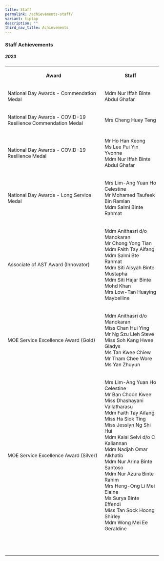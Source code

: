 ```yaml
---
title: Staff
permalink: /achievements-staff/
variant: tiptap
description: ""
third_nav_title: Achievements
---
```

<h3>Staff Achievements</h3>
<h5><strong>2023</strong></h5>
<table style="minWidth: 50px">
<colgroup>
<col>
<col>
</colgroup>
<tbody>
<tr>
<th rowspan="1" colspan="1">
<p>Award</p>
</th>
<th rowspan="1" colspan="1">
<p>Staff</p>
</th>
</tr>
<tr>
<td rowspan="1" colspan="1">
<p>National Day Awards - Commendation Medal</p>
</td>
<td rowspan="1" colspan="1">
<p>Mdm Nur Iffah Binte Abdul Ghafar</p>
</td>
</tr>
<tr>
<td rowspan="1" colspan="1">
<p>National Day Awards - COVID-19 Resilience Commendation Medal</p>
</td>
<td rowspan="1" colspan="1">
<p>Mrs Cheng Huey Teng</p>
</td>
</tr>
<tr>
<td rowspan="1" colspan="1">
<p>National Day Awards - COVID-19 Resilience Medal</p>
</td>
<td rowspan="1" colspan="1">
<p>Mr Ho Han Keong
<br>Ms Lee Pui Yin Yvonne
<br>Mdm Nur Iffah Binte Abdul Ghafar</p>
</td>
</tr>
<tr>
<td rowspan="1" colspan="1">
<p>National Day Awards - Long Service Medal</p>
</td>
<td rowspan="1" colspan="1">
<p>Mrs Lim-Ang Yuan Ho Celestine
<br>Mr Mohamed Taufeek Bin Ramlan
<br>Mdm Salmi Binte Rahmat</p>
</td>
</tr>
<tr>
<td rowspan="1" colspan="1">
<p>Associate of AST Award (Innovator)</p>
</td>
<td rowspan="1" colspan="1">
<p>Mdm Anithasri d/o Manokaran
<br>Mr Chong Yong Tian
<br>Mdm Faith Tay Aifang
<br>Mdm Salmi Bte Rahmat
<br>Mdm Siti Aisyah Binte Mustapha
<br>Mdm Siti Hajar Binte Mohd Khan
<br>Mrs Low-Tan Huaying Maybelline</p>
</td>
</tr>
<tr>
<td rowspan="1" colspan="1">
<p>MOE Service Excellence Award (Gold)</p>
</td>
<td rowspan="1" colspan="1">
<p>Mdm Anithasri d/o Manokaran
<br>Miss Chan Hui Ying
<br>Mr Ng Szu Lieh Steve
<br>Miss Soh Kang Hwee Gladys
<br>Ms Tan Kwee Chiew
<br>Mr Tham Chee Wore
<br>Ms Yan Zhuyun</p>
</td>
</tr>
<tr>
<td rowspan="1" colspan="1">
<p>MOE Service Excellence Award (Silver)</p>
</td>
<td rowspan="1" colspan="1">
<p>Mrs Lim-Ang Yuan Ho Celestine
<br>Mr Ban Choon Kwee
<br>Miss Dhashayani Vallatharasu
<br>Mdm Faith Tay Aifang
<br>Miss Ha Siok Ting
<br>Miss Jesslyn Ng Shi Hui
<br>Mdm Kalai Selvi d/o C Kaliannan
<br>Mdm Nadjah Omar Alkhatib
<br>Mdm Nur Arina Binte Santoso
<br>Mdm Nur Azura Binte Rahim
<br>Mrs Heng-Ong Li Mei Elaine
<br>Ms Surya Binte Effendi
<br>Miss Tan Sock Hoong Shirley
<br>Mdm Wong Mei Ee Geraldine</p>
</td>
</tr>
<tr>
<td rowspan="1" colspan="1">
<p>&nbsp;</p>
</td>
<td rowspan="1" colspan="1">
<p>&nbsp;</p>
</td>
</tr>
</tbody>
</table>
<p></p>